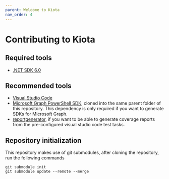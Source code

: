 ```yaml
---
parent: Welcome to Kiota
nav_order: 4
---
```


# Contributing to Kiota

## Required tools

- [.NET SDK 6.0](https://dotnet.microsoft.com/download)

## Recommended tools

- [Visual Studio Code](https://code.visualstudio.com/)
- [Microsoft Graph PowerShell SDK](https://github.com/microsoftgraph/msgraph-sdk-powershell), cloned into the same parent folder of this repository. This dependency is only required if you want to generate SDKs for Microsoft Graph.
- [reportgenerator](https://www.nuget.org/packages/dotnet-reportgenerator-globaltool), if you want to be able to generate coverage reports from the pre-configured visual studio code test tasks.

## Repository initialization

This repository makes use of git submodules, after cloning the repository, run the following commands

```shell
git submodule init
git submodule update --remote --merge
```
